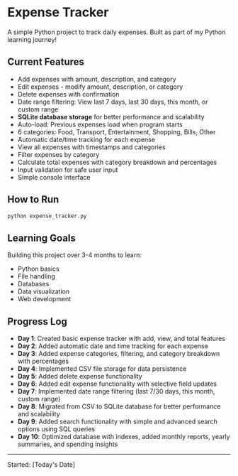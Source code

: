 # Expense Tracker

A simple Python project to track daily expenses. Built as part of my Python learning journey!

## Current Features
- Add expenses with amount, description, and category
- Edit expenses - modify amount, description, or category
- Delete expenses with confirmation
- Date range filtering: View last 7 days, last 30 days, this month, or custom range
- **SQLite database storage** for better performance and scalability
- Auto-load: Previous expenses load when program starts
- 6 categories: Food, Transport, Entertainment, Shopping, Bills, Other
- Automatic date/time tracking for each expense
- View all expenses with timestamps and categories
- Filter expenses by category
- Calculate total expenses with category breakdown and percentages
- Input validation for safe user input
- Simple console interface

## How to Run
```bash
python expense_tracker.py
```

## Learning Goals
Building this project over 3-4 months to learn:
- Python basics
- File handling
- Databases
- Data visualization
- Web development

## Progress Log
- **Day 1**: Created basic expense tracker with add, view, and total features
- **Day 2**: Added automatic date and time tracking for each expense
- **Day 3**: Added expense categories, filtering, and category breakdown with percentages
- **Day 4**: Implemented CSV file storage for data persistence
- **Day 5**: Added delete expense functionality
- **Day 6**: Added edit expense functionality with selective field updates
- **Day 7**: Implemented date range filtering (last 7/30 days, this month, custom range)
- **Day 8**: Migrated from CSV to SQLite database for better performance and scalability
- **Day 9**: Added search functionality with simple and advanced search options using SQL queries
- **Day 10**: Optimized database with indexes, added monthly reports, yearly summaries, and spending insights

---
Started: [Today's Date]